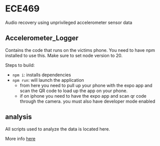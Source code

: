 # ECE469
Audio recovery using unprivileged accelerometer sensor data


## Accelerometer_Logger

Contains the code that runs on the victims phone. You need to have npm installed to use this. Make sure to set node version to 20.

Steps to build:
* `npm i`: installs dependencies
* `npm run`: will launch the application
    * from here you need to pull up your phone with the expo app and scan the QR code to load up the app on your phone.
    * if on iphone you need to have the expo app and scan qr code through the camera. you must also have developer mode enabled

## analysis

All scripts used to analyze the data is located here.

More info [here](./analysis/README.md)
